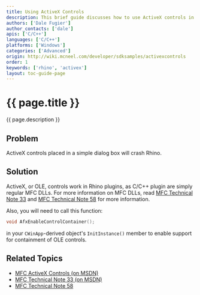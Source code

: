 ```yaml
---
title: Using ActiveX Controls
description: This brief guide discusses how to use ActiveX controls in C/C++ plugins.
authors: ['Dale Fugier']
author_contacts: ['dale']
apis: ['C/C++']
languages: ['C/C++']
platforms: ['Windows']
categories: ['Advanced']
origin: http://wiki.mcneel.com/developer/sdksamples/activexcontrols
order: 1
keywords: ['rhino', 'activex']
layout: toc-guide-page
---
```


# {{ page.title }}

{{ page.description }}

## Problem

ActiveX controls placed in a simple dialog box will crash Rhino.

## Solution

ActiveX, or OLE, controls work in Rhino plugins, as C/C++ plugin are simply regular MFC DLLs.  For more information on MFC DLLs, read [MFC Technical Note 33](http://msdn.microsoft.com/en-us/library/hw85e4bb(v=VS.80).aspx) and [MFC Technical Note 58](http://msdn.microsoft.com/en-us/library/ft1t4bbc(v=VS.80).aspx) for more information.

Also, you will need to call this function:

```cpp
void AfxEnableControlContainer();
```

in your `CWinApp`-derived object's `InitInstance()` member to enable support for containment of OLE controls.

## Related Topics

- [MFC ActiveX Controls (on MSDN)](https://msdn.microsoft.com/en-us/library/k194shk8(v=VS.80).aspx)
- [MFC Technical Note 33 (on MSDN)](http://msdn.microsoft.com/en-us/library/hw85e4bb(v=VS.80).aspx)
- [MFC Technical Note 58](http://msdn.microsoft.com/en-us/library/ft1t4bbc(v=VS.80).aspx)
